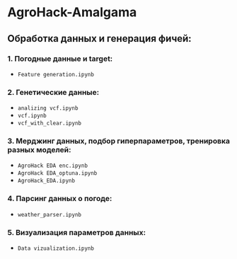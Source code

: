 # AgroHack-Amalgama

## Обработка данных и генерация фичей:

### 1. Погодные данные и target:
+ `Feature generation.ipynb`

### 2. Генетические данные:
+ `analizing vcf.ipynb` 
+ `vcf.ipynb`
+ `vcf_with_clear.ipynb` 

### 3. Мерджинг данных, подбор гиперпараметров, тренировка разных моделей:
+ `AgroHack EDA enc.ipynb` 
+ `AgroHack EDA_optuna.ipynb`
+ `AgroHack_EDA.ipynb`

### 4. Парсинг данных о погоде:
+ `weather_parser.ipynb`

### 5. Визуализация параметров данных:
+ `Data vizualization.ipynb`
